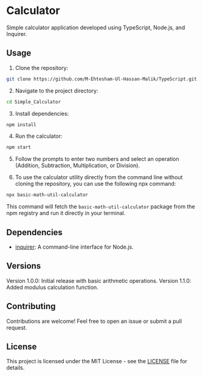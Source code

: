 
# Calculator

Simple calculator application developed using TypeScript, Node.js, and Inquirer.

## Usage

1. Clone the repository:

```bash
git clone https://github.com/M-Ehtesham-Ul-Hassan-Malik/TypeScript.git
```

2. Navigate to the project directory:

```bash
cd Simple_Calculator
```

3. Install dependencies:

```bash
npm install
```

4. Run the calculator:

```bash
npm start
```

5. Follow the prompts to enter two numbers and select an operation (Addition, Subtraction, Multiplication, or Division).


6. To use the calculator utility directly from the command line without cloning the repository, you can use the following npx command:

```bash
npx basic-math-util-calculator
```

This command will fetch the `basic-math-util-calculator` package from the npm registry and run it directly in your terminal.

## Dependencies

- [inquirer](https://www.npmjs.com/package/inquirer): A command-line interface for Node.js.

## Versions
Version 1.0.0: Initial release with basic arithmetic operations.
Version 1.1.0: Added modulus calculation function.

## Contributing

Contributions are welcome! Feel free to open an issue or submit a pull request.

## License

This project is licensed under the MIT License - see the [LICENSE](LICENSE) file for details.
